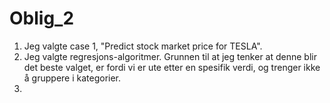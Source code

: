 # Oblig_2

1. Jeg valgte case 1, "Predict stock market price for TESLA".
2. Jeg valgte regresjons-algoritmer. Grunnen til at jeg tenker at denne blir det beste valget, er fordi vi er ute etter en spesifik verdi, og trenger ikke å gruppere i kategorier.
3. 
